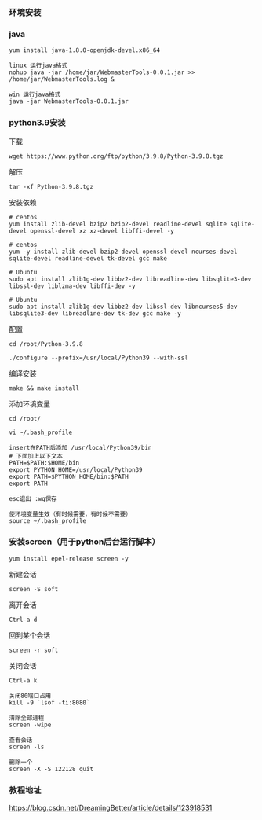 ### 环境安装
### java
```shell
yum install java-1.8.0-openjdk-devel.x86_64

linux 运行java格式
nohup java -jar /home/jar/WebmasterTools-0.0.1.jar >> /home/jar/WebmasterTools.log &

win 运行java格式
java -jar WebmasterTools-0.0.1.jar

```
### python3.9安装

下载

```shell
wget https://www.python.org/ftp/python/3.9.8/Python-3.9.8.tgz
```

解压

```shell
tar -xf Python-3.9.8.tgz
```

安装依赖

```shell
# centos
yum install zlib-devel bzip2 bzip2-devel readline-devel sqlite sqlite-devel openssl-devel xz xz-devel libffi-devel -y
```
```shell
# centos
yum -y install zlib-devel bzip2-devel openssl-devel ncurses-devel sqlite-devel readline-devel tk-devel gcc make
```

```shell
# Ubuntu
sudo apt install zlib1g-dev libbz2-dev libreadline-dev libsqlite3-dev libssl-dev liblzma-dev libffi-dev -y
```

```shell
# Ubuntu
sudo apt install zlib1g-dev libbz2-dev libssl-dev libncurses5-dev libsqlite3-dev libreadline-dev tk-dev gcc make -y
```

配置

```shell
cd /root/Python-3.9.8
```
```shell
./configure --prefix=/usr/local/Python39 --with-ssl
```

编译安装

```shell
make && make install
```

添加环境变量


```shell
cd /root/
```
```shell
vi ~/.bash_profile
```
```shell
insert在PATH后添加 /usr/local/Python39/bin
# 下面加上以下文本
PATH=$PATH:$HOME/bin
export PYTHON_HOME=/usr/local/Python39
export PATH=$PYTHON_HOME/bin:$PATH
export PATH
```
```shell
esc退出 :wq保存
```
```shell
使环境变量生效（有时候需要，有时候不需要）
source ~/.bash_profile
```




###  安装screen（用于python后台运行脚本）

```shell
yum install epel-release screen -y
```

新建会话

```shell
screen -S soft
```

离开会话

```shell
Ctrl-a d
```

回到某个会话

```shell
screen -r soft
```

关闭会话

```
Ctrl-a k

关闭80端口占用
kill -9 `lsof -ti:8080`

清除全部进程
screen -wipe 

查看会话
screen -ls

删除一个
screen -X -S 122128 quit
```

### 教程地址
https://blog.csdn.net/DreamingBetter/article/details/123918531

```





